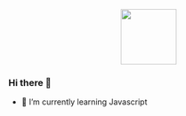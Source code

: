 <div id="header" align="center">
  <img src="https://media0.giphy.com/media/SvFocn0wNMx0iv2rYz/giphy.gif" width="100"/>
</div>

### Hi there 👋
- 🌱 I’m currently learning Javascript
